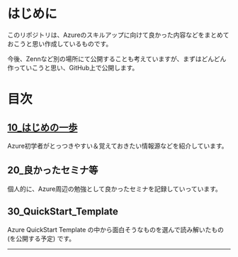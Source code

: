 # はじめに

このリポジトリは、Azureのスキルアップに向けて良かった内容などをまとめておこうと思い作成しているものです。

今後、Zennなど別の場所にて公開することも考えていますが、まずはどんどん作っていこうと思い、GitHub上で公開します。

# 目次

## [10_はじめの一歩](./10_はじめの一歩/README.md)

Azure初学者がとっつきやすい＆覚えておきたい情報源などを紹介しています。

## 20_良かったセミナ等

個人的に、Azure周辺の勉強として良かったセミナを記録していっています。

## 30_QuickStart_Template

Azure QuickStart Template の中から面白そうなものを選んで読み解いたもの (を公開する予定) です。

-----
